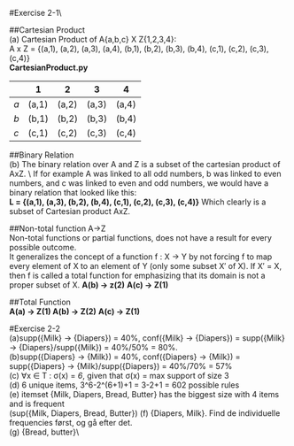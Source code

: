 #Exercise 2-1\

##Cartesian Product\
(a) Cartesian Product of A{a,b,c} X Z{1,2,3,4}:\
A x Z = {(a,1), (a,2), (a,3), (a,4), (b,1), (b,2), (b,3), (b,4), (c,1), (c,2), (c,3), (c,4)}\
**CartesianProduct.py**

|   | 1   | 2   | 3   | 4   |
|---|-----|-----|-----|-----|
| *a* | (a,1) | (a,2) | (a,3) | (a,4) |
| *b* | (b,1) | (b,2) | (b,3) | (b,4) |
| *c* | (c,1) | (c,2) | (c,3) | (c,4) |

##Binary Relation\
(b) The binary relation over A and Z is a subset of the cartesian product of AxZ. \ If for example A was linked to all odd numbers, b was linked to even numbers, and c was linked to even and odd numbers, we would have a binary relation that looked like this: \
**L = {(a,1), (a,3), (b,2), (b,4), (c,1), (c,2), (c,3), (c,4)}** Which clearly is a subset of Cartesian product AxZ.

##Non-total function A->Z\
Non-total functions or partial functions, does not have a result for every possible outcome.\
It generalizes the concept of a function f : X → Y by not forcing f to map every element of X to an element of Y (only some subset X′ of X). If X′ = X, then f is called a total function for emphasizing that its domain is not a proper subset of X. **A(b) -> z(2)** **A(c) -> Z(1)**

##Total Function \
**A(a) -> Z(1) A(b) -> Z(2)** **A(c) -> Z(1)**

#Exercise 2-2\
(a)supp({Milk} -> {Diapers}) = 40%, conf({Milk} -> {Diapers}) = supp({Milk} -> {Diapers}/supp({Milk}) = 40%/50% = 80%.\
(b)supp({Diapers} -> {Milk}) = 40%, conf({Diapers} -> {Milk}) = supp({Diapers} -> {Milk}/supp({Diapers}) = 40%/70% = 57%\
(c) ∀x ∈ T : σ(x) = *6*, given that σ(x) = max support of size 3\
(d)  6 unique items, 3^6-2^(6+1)+1 = 3-2+1 = 602 possible rules\
(e) itemset {Milk, Diapers, Bread, Butter} has the biggest size with 4 items and is frequent\
(sup({Milk, Diapers, Bread, Butter})
(f) {Diapers, Milk}. Find de individuelle frequencies først, og gå efter det.\
(g) {Bread, butter}\
